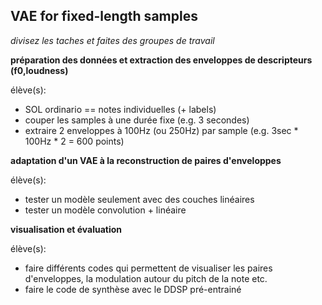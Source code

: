 
## VAE for fixed-length samples

*divisez les taches et faites des groupes de travail*

**préparation des données et extraction des enveloppes de descripteurs (f0,loudness)**

élève(s):


* SOL ordinario == notes individuelles (+ labels)
* couper les samples à une durée fixe (e.g. 3 secondes)
* extraire 2 enveloppes à 100Hz (ou 250Hz) par sample (e.g. 3sec * 100Hz * 2 = 600 points)

**adaptation d'un VAE à la reconstruction de paires d'enveloppes**

élève(s):

* tester un modèle seulement avec des couches linéaires
* tester un modèle convolution + linéaire

**visualisation et évaluation**

élève(s):

* faire différents codes qui permettent de visualiser les paires d'enveloppes, la modulation autour du pitch de la note etc.
* faire le code de synthèse avec le DDSP pré-entrainé
